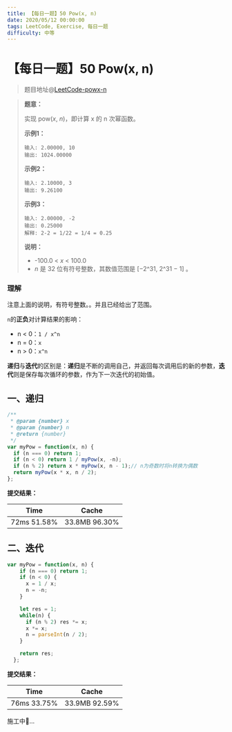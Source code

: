 ```yaml
---
title: 【每日一题】50 Pow(x, n)
date: 2020/05/12 00:00:00
tags: LeetCode, Exercise, 每日一题
difficulty: 中等
---
```


# 【每日一题】50 Pow(x, n)

<ClientOnly>
  <display-bar :displayData="$frontmatter"></display-bar>
</ClientOnly>

> 题目地址@[LeetCode-powx-n](https://leetcode-cn.com/problems/powx-n/)

> **题意：**
>
> 实现 pow(*x*, *n*)，即计算 x 的 n 次幂函数。
>
> **示例1：**
>
> ```
> 输入: 2.00000, 10
> 输出: 1024.00000
> ```
>
> **示例2：**
>
> ```
> 输入: 2.10000, 3
> 输出: 9.26100
> ```
>
> **示例3：**
>
> ```
> 输入: 2.00000, -2
> 输出: 0.25000
> 解释: 2-2 = 1/22 = 1/4 = 0.25
> ```
>
> **说明：**
>
> - -100.0 < *x* < 100.0
> - *n* 是 32 位有符号整数，其数值范围是 [−2^31, 2^31 − 1] 。

### 理解

注意上面的说明，有符号整数。。并且已经给出了范围。

`n`的**正负**对计算结果的影响：

 * n < 0：`1 / x^n`
 * n = 0：`x`
 * n > 0：`x^n`

**递归**与**迭代**的区别是：**递归**是不断的调用自己，并返回每次调用后的新的参数，**迭代**则是保存每次循环的参数，作为下一次迭代的初始值。

## 一、递归

```js
/**
 * @param {number} x
 * @param {number} n
 * @return {number}
 */
var myPow = function(x, n) {
  if (n === 0) return 1;
  if (n < 0) return 1 / myPow(x, -n);
  if (n % 2) return x * myPow(x, n - 1);// n为奇数时将n转换为偶数
  return myPow(x * x, n / 2);
};
```

**提交结果：**

| Time        | Cache         |
| ----------- | ------------- |
| 72ms 51.58% | 33.8MB 96.30% |

## 二、迭代

```js
var myPow = function(x, n) {
    if (n === 0) return 1;
    if (n < 0) {
      x = 1 / x;
      n = -n;
    }

    let res = 1;
    while(n) {
      if (n % 2) res *= x;
      x *= x;
      n = parseInt(n / 2);
    }

    return res;
  };
```

**提交结果：**

| Time        | Cache         |
| ----------- | ------------- |
| 76ms 33.75% | 33.9MB 92.59% |

施工中🚧...